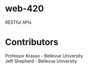 # web-420
RESTful APIs  
# Contributors  
Professor Krasso - Bellevue University  
Jeff Shepherd - Bellevue University  

